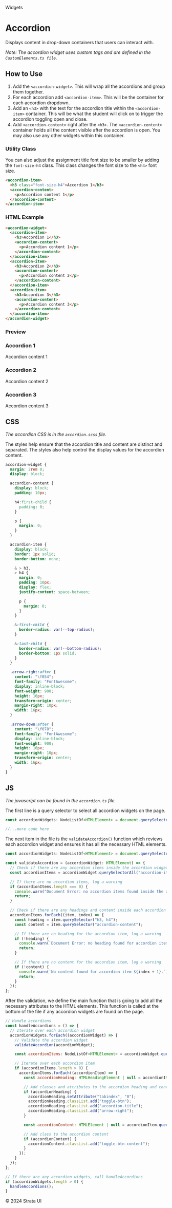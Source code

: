 <p class="section-text">Widgets</p>

# Accordion

Displays content in drop-down containers that users can interact with.

_Note: The accordion widget uses custom tags and are defined in the `CustomElements.ts file`._

## How to Use

1. Add the `<accordion-widget>`. This will wrap all the accordions and group them together.
2. For each accordion add `<accordion-item>`. This will be the container for each accordion dropdown.
3. Add an `<h3>` with the text for the accordion title within the `<accordion-item>` container. This will be what the student will click on to trigger the accordion toggling open and close.
4. Add `<accordion-content>` right after the `<h3>`. The `<accordion-content>` container holds all the content visible after the accordion is open. You may also use any other widgets within this container.

### Utility Class

You can also adjust the assignment title font size to be smaller by adding the `font-size-h4` class. This class changes the font size to the `<h4>` font size.

```html
<accordion-item>
  <h3 class="font-size-h4">Accordion 1</h3>
  <accordion-content>
    <p>Accordion content 1</p>
  </accordion-content>
</accordion-item>
```

### HTML Example

```html
<accordion-widget>
  <accordion-item>
    <h3>Accordion 1</h3>
    <accordion-content>
      <p>Accordion content 1</p>
    </accordion-content>
  </accordion-item>
  <accordion-item>
    <h3>Accordion 2</h3>
    <accordion-content>
      <p>Accordion content 2</p>
    </accordion-content>
  </accordion-item>
  <accordion-item>
    <h3>Accordion 3</h3>
    <accordion-content>
      <p>Accordion content 3</p>
    </accordion-content>
  </accordion-item>
</accordion-widget>
```

### Preview

<div class="example-container">
  <accordion-widget>
  <accordion-item>
    <h3>Accordion 1</h3>
    <accordion-content>
      <p>Accordion content 1</p>
    </accordion-content>
  </accordion-item>
  <accordion-item>
    <h3>Accordion 2</h3>
    <accordion-content>
      <p>Accordion content 2</p>
    </accordion-content>
  </accordion-item>
  <accordion-item>
    <h3>Accordion 3</h3>
    <accordion-content>
      <p>Accordion content 3</p>
    </accordion-content>
  </accordion-item>
</accordion-widget>
</div>

## CSS

_The accordion CSS is in the `accordion.scss` file._

The styles help ensure that the accordion title and content are distinct and separated. The styles also help control the display values for the accordion content.

```css
accordion-widget {
  margin: 2rem 0;
  display: block;

  accordion-content {
    display: block;
    padding: 10px;

    h4:first-child {
      padding: 0;
    }

    p {
      margin: 0;
    }
  }

  accordion-item {
    display: block;
    border: 1px solid;
    border-bottom: none;

    & > h3,
    > h4 {
      margin: 0;
      padding: 10px;
      display: flex;
      justify-content: space-between;

      p {
        margin: 0;
      }
    }

    &:first-child {
      border-radius: var(--top-radius);
    }

    &:last-child {
      border-radius: var(--bottom-radius);
      border-bottom: 1px solid;
    }
  }

  .arrow-right:after {
    content: "\f054";
    font-family: "FontAwesome";
    display: inline-block;
    font-weight: 900;
    height: 16px;
    transform-origin: center;
    margin-right: 10px;
    width: 16px;
  }

  .arrow-down:after {
    content: "\f078";
    font-family: "FontAwesome";
    display: inline-block;
    font-weight: 900;
    height: 16px;
    margin-right: 10px;
    transform-origin: center;
    width: 16px;
  }
}
```

## JS

_The javascript can be found in the `accordion.ts` file._

The first line is a query selector to select all accordion widgets on the page.

```js
const accordionWidgets: NodeListOf<HTMLElement> = document.querySelectorAll("accordion-widget");

//...more code here
```

The next item in the file is the `validateAccordion()` function which reviews each accordion widget and ensures it has all the necessary HTML elements.

```js
const accordionWidgets: NodeListOf<HTMLElement> = document.querySelectorAll("accordion-widget");

const validateAccordion = (accordionWidget: HTMLElement) => {
  // Check if there are any accordion items inside the accordion widget
  const accordionItems = accordionWidget.querySelectorAll("accordion-item");

  // If there are no accordion items, log a warning
  if (accordionItems.length === 0) {
    console.warn("Document Error: no accordion items found inside the accordion widget.");
    return;
  }

  // Check if there are any headings and content inside each accordion item
  accordionItems.forEach((item, index) => {
    const heading = item.querySelector("h3, h4");
    const content = item.querySelector("accordion-content");

    // If there are no heading for the accordion item, log a warning
    if (!heading) {
      console.warn(`Document Error: no heading found for accordion item ${index + 1}.`);
      return;
    }

    // If there are no content for the accordion item, log a warning
    if (!content) {
      console.warn(`No content found for accordion item ${index + 1}.`);
      return;
    }
  });
};
```

After the validation, we define the main function that is going to add all the necessary attributes to the HTML elements. This function is called at the bottom of the file if any accordion widgets are found on the page.

```js
// Handle accordions
const handleAccordions = () => {
  // Iterate over each accordion widget
  accordionWidgets.forEach((accordionWidget) => {
    // Validate the accordion widget
    validateAccordion(accordionWidget);

    const accordionItems: NodeListOf<HTMLElement> = accordionWidget.querySelectorAll("accordion-item");

    // Iterate over each accordion item
    if (accordionItems.length > 0) {
      accordionItems.forEach((accordionItem) => {
        const accordionHeading: HTMLHeadingElement | null = accordionItem.querySelector("accordion-item>h3, accordion-item>h4");

        // Add classes and attributes to the accordion heading and content
        if (accordionHeading) {
          accordionHeading.setAttribute("tabindex", "0");
          accordionHeading.classList.add("toggle-btn");
          accordionHeading.classList.add("accordion-title");
          accordionHeading.classList.add("arrow-right");
        }

        const accordionContent: HTMLElement | null = accordionItem.querySelector("accordion-content");

        // Add class to the accordion content
        if (accordionContent) {
          accordionContent.classList.add("toggle-btn-content");
        }
      });
    }
  });
};

// If there are any accordion widgets, call handleAccordions
if (accordionWidgets.length > 0) {
  handleAccordions();
}
```

  <div class="footer">
    <p>&copy; 2024 Strata UI</p>
  </div>
